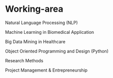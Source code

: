 # Working-area
Natural Language Processing (NLP)

Machine Learning in Biomedical Application

Big Data Mining in Healthcare 

Object Oriented Programming and Design (Python)

Research Methods

Project Management &amp; Entrepreneurship
